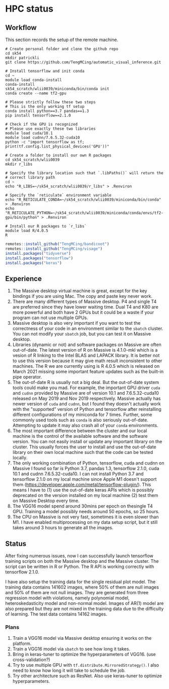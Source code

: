 # HPC status

## Workflow

This section records the setup of the remote machine.

```
# Create personal folder and clone the github repo
cd sk54
mkdir patrickli
git clone https://github.com/TengMCing/automatic_visual_inference.git

# Install tensorflow and init conda
cd ~
module load conda-install
conda-install
sk54_scratch/wlii0039/miniconda/bin/conda init
conda create --name tf2-gpu

# Please strictly follow these two steps
# This is the only working tf setup
conda install python==3.7 pandas==1.3
pip install tensorflow==2.1.0

# Check if the GPU is recognized
# Please use exactly these two libraries
module load cuda/10.1
module load cudnn/7.6.5.32-cuda10
python -c "import tensorflow as tf; print(tf.config.list_physical_devices('GPU'))"

# Create a folder to install our own R packages
cd sk54_scratch/wlii0039
mkdir r_libs

# Specify the library location such that `.libPaths()` will return the
# correct library path
cd ~
echo "R_LIBS=~/sk54_scratch/wlii0039/r_libs" > .Renviron

# Specify the `reticulate` environment variable
echo "R_RETICULATE_CONDA=~/sk54_scratch/wlii0039/miniconda/bin/conda" > .Renviron
echo "R_RETICULATE_PYTHON=~/sk54_scratch/wlii0039/miniconda/conda/envs/tf2-gpu/bin/python" > .Renviron

# Install our R packages to `r_libs`
module load R/4.0.5
R
```

```r
remotes::install_github("TengMCing/bandicoot")
remotes::install_github("TengMCing/visage")
install.packages("tidyverse")
install.packages("tensorflow")
install.packages("keras")
```

## Experience

1. The Massive desktop virtual machine is great, except for the key bindings if you are using Mac. The copy and paste key never work.
2. There are many different types of Massive desktop. P4 and single T4 are preferred since they have lower waiting time. Dual T4 and K80 are more powerful and both have 2 GPUs but it could be a waste if your program can not use multiple GPUs.
3. Massive desktop is also very important if you want to test the correctness of your code in an environment similar to the `sbatch` cluster. You can not modify your `sbatch` job, but you can test it on Massive desktop.
4. Libraries (dynamic or not) and software packages on Massive are often out-of-date. The latest version of R on Massive is 4.1.0-mkl which is a vesion of R linking to the Intel BLAS and LAPACK library. It is better not to use this version because it may give math result inconsistent to other machines. The R we are currently using is R 4.0.5 which is released on March 2021 missing some important feature updates such as the built-in pipe operator. 
5. The out-of-date R is usually not a big deal. But the out-of-date system tools could make you mad. For
example, the important GPU driver `cuda` and `cudnn` provided by Massive are of version 10.1 and 7.6.5.32-cuda10 released on May 2019 and Nov 2019 respectively. Massive actually has newer version of `cuda` and `cudnn`, but I found they doesn't actually work with the "supported" version of Python and tensorflow after reinstalling different configurations of my miniconda for 7 times. Further, some commonly used tools such as `conda` is also seriously out-of-date. Attempting to update it may also crash all of your `conda` environments. 
6. The most important difference between the cluster and our local machine is the control of the available software and the software version. You can not easily install or update any important library on the cluster. This usually forces the user to install and use the out-of-date library on their own local machine such that the code can be tested locally.
7. The only working combination of Python, tensorflow, cuda and cudnn on Massive I found so far is Python 3.7, pandas 1.3, tensorflow 2.1.0, cuda 10.1 and cudnn 7.6.5.32-cuda10. I can not install Python 3.7 and tensorflow 2.1.0 on my local machine since Apple M1 doesn't support them (https://developer.apple.com/metal/tensorflow-plugin/). This means I have to (1) use the out-of-date keras APIs which is possibly deprecated on the version installed on my local machine (2) test them on Massive Desktop every time.
8. The VGG16 model spend around 30mins per epoch on thesingle T4 GPU. Training a model possibly needs around 50 epochs, so 25 hours.
9. The CPU on Massive is not very fast, sometimes it is even slower than M1. I have enabled multiprocessing on my data setup script, but it still takes around 3 hours to generate all the images.  

## Status

After fixing numerous issues, now I can successfully launch tensorflow training scripts on both the Massive desktop and the Massive cluster. The script can be written in R or Python. The R API is working correctly with tensorflow 2.1.0.

I have also setup the training data for the single residual plot model. The training data contains 141602 images, where 50% of them are null images and 50% of them are not null images. They are generated from three regression model with violations, namely polynomial model, heteroskedasticity model and non-normal model. Images of AR(1) model are also prepared but they are not mixed in the training data due to the difficulty of learning. The test data contains 14162 images.

### Plans

1. Train a VGG16 model via Massive desktop ensuring it works on the platform.
2. Train a VGG16 model via `sbatch` to see how long it takes.
3. Bring in keras-tuner to optimize the hyperparameters of VGG16. (use cross-validation?)
4. Try to use multiple GPU with `tf.distribute.MirroredStrategy()`. I also need to know how long it will take to schedule the job.
4. Try other architecture such as ResNet. Also use keras-tuner to optimize hyperparameters.
